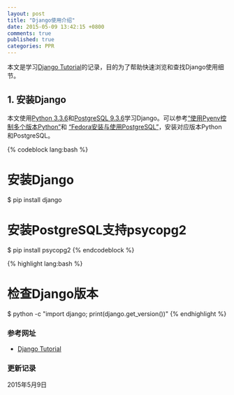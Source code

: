 ```yaml
---
layout: post
title: "Django使用介绍"
date: 2015-05-09 13:42:15 +0800
comments: true
published: true
categories: PPR
---
```


本文是学习[Django Tutorial](https://docs.djangoproject.com/en/1.8/intro/tutorial01/)的记录，目的为了帮助快速浏览和查找Django使用细节。


## 1. 安装Django ##

本文使用[Python 3.3.6](https://www.python.org/)和[PostgreSQL 9.3.6](http://www.postgresql.org/)学习Django。可以参考[“使用Pyenv控制多个版本Python”](http://yulongniu.bionutshell.org/blog/2015/05/09/python-different-version/)和 [“Fedora安装与使用PostgreSQL”](http://yulongniu.bionutshell.org/blog/2015/05/08/install-use-postgresql/)，安装对应版本Python和PostgreSQL。

{% codeblock lang:bash %}
# 安装Django
$ pip install django

# 安装PostgreSQL支持psycopg2 
$ pip install psycopg2 
{% endcodeblock %}

<!--more-->

{% highlight lang:bash %}
# 检查Django版本
$ python -c "import django; print(django.get_version())"
{% endhighlight %}

### <a id="Ref">参考网址</a> ###

* [Django Tutorial](https://docs.djangoproject.com/en/1.8/intro/tutorial01/)

### 更新记录 ###

2015年5月9日
